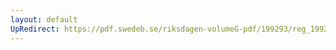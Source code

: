 ```yaml
---
layout: default
UpRedirect: https://pdf.swedeb.se/riksdagen-volumeG-pdf/199293/reg_199293_JoU/reg_199293_JoU_0011.pdf
---
```


